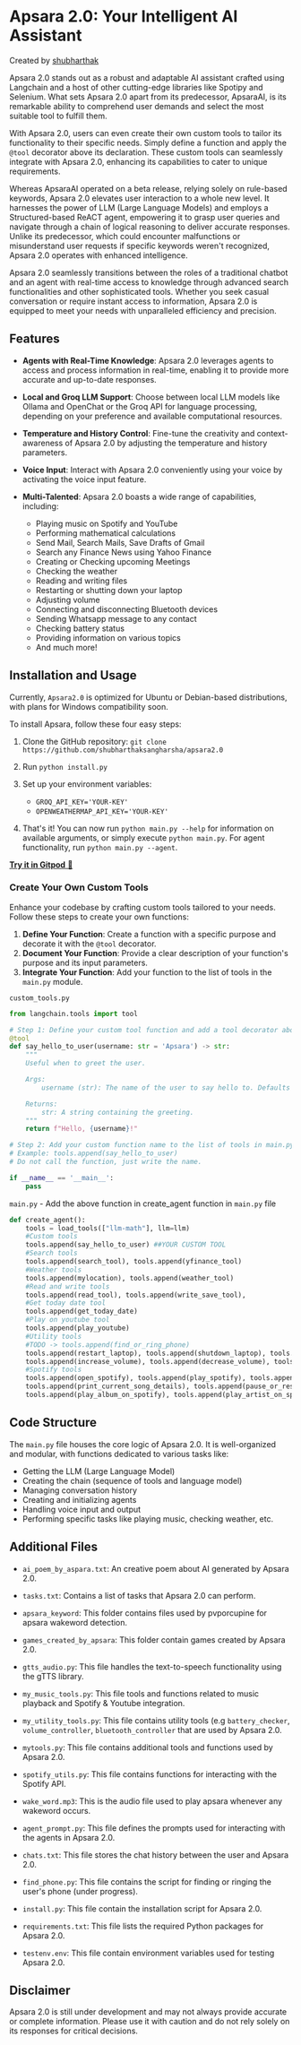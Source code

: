 # Apsara 2.0: Your Intelligent AI Assistant

Created by [shubharthak](https://shubharthaksangharsha.github.io/)




Apsara 2.0 stands out as a robust and adaptable AI assistant crafted using Langchain and a host of other cutting-edge libraries like Spotipy and Selenium. What sets Apsara 2.0 apart from its predecessor, ApsaraAI, is its remarkable ability to comprehend user demands and select the most suitable tool to fulfill them.

With Apsara 2.0, users can even create their own custom tools to tailor its functionality to their specific needs. Simply define a function and apply the `@tool` decorator above its declaration. These custom tools can seamlessly integrate with Apsara 2.0, enhancing its capabilities to cater to unique requirements.

Whereas ApsaraAI operated on a beta release, relying solely on rule-based keywords, Apsara 2.0 elevates user interaction to a whole new level. It harnesses the power of LLM (Large Language Models) and employs a Structured-based ReACT agent, empowering it to grasp user queries and navigate through a chain of logical reasoning to deliver accurate responses. Unlike its predecessor, which could encounter malfunctions or misunderstand user requests if specific keywords weren't recognized, Apsara 2.0 operates with enhanced intelligence.

Apsara 2.0 seamlessly transitions between the roles of a traditional chatbot and an agent with real-time access to knowledge through advanced search functionalities and other sophisticated tools. Whether you seek casual conversation or require instant access to information, Apsara 2.0 is equipped to meet your needs with unparalleled efficiency and precision.


## Features

- **Agents with Real-Time Knowledge**: Apsara 2.0 leverages agents to access and process information in real-time, enabling it to provide more accurate and up-to-date responses.
  
- **Local and Groq LLM Support**: Choose between local LLM models like Ollama and OpenChat or the Groq API for language processing, depending on your preference and available computational resources.
  
- **Temperature and History Control**: Fine-tune the creativity and context-awareness of Apsara 2.0 by adjusting the temperature and history parameters.
  
- **Voice Input**: Interact with Apsara 2.0 conveniently using your voice by activating the voice input feature.
  
- **Multi-Talented**: Apsara 2.0 boasts a wide range of capabilities, including:
    - Playing music on Spotify and YouTube
    - Performing mathematical calculations
    - Send Mail, Search Mails, Save Drafts of Gmail
    - Search any Finance News using Yahoo Finance
    - Creating or Checking upcoming Meetings
    - Checking the weather
    - Reading and writing files
    - Restarting or shutting down your laptop
    - Adjusting volume
    - Connecting and disconnecting Bluetooth devices
    - Sending Whatsapp message to any contact
    - Checking battery status
    - Providing information on various topics
    - And much more!

## Installation and Usage

Currently, `Apsara2.0` is optimized for Ubuntu or Debian-based distributions, with plans for Windows compatibility soon. 

To install Apsara, follow these four easy steps:

1. Clone the GitHub repository: `git clone https://github.com/shubharthaksangharsha/apsara2.0`

2. Run `python install.py`

3. Set up your environment variables:
   - `GROQ_API_KEY='YOUR-KEY'`
   - `OPENWEATHERMAP_API_KEY='YOUR-KEY'`

4. That's it! You can now run `python main.py --help` for information on available arguments, or simply execute `python main.py`. For agent functionality, run `python main.py --agent`.

[**Try it in Gitpod** 🚀](https://gitpod.io/#/https://github.com/shubharthaksangharsha/apsara2.0)

### Create Your Own Custom Tools

Enhance your codebase by crafting custom tools tailored to your needs. Follow these steps to create your own functions:

1. **Define Your Function**: Create a function with a specific purpose and decorate it with the `@tool` decorator.
2. **Document Your Function**: Provide a clear description of your function's purpose and its input parameters.
3. **Integrate Your Function**: Add your function to the list of tools in the `main.py` module.

`custom_tools.py`
```python
from langchain.tools import tool

# Step 1: Define your custom tool function and add a tool decorator above it.
@tool
def say_hello_to_user(username: str = 'Apsara') -> str:
    """
    Useful when to greet the user. 

    Args:
        username (str): The name of the user to say hello to. Defaults to 'Apsara'.

    Returns:
        str: A string containing the greeting.
    """
    return f"Hello, {username}!"

# Step 2: Add your custom function name to the list of tools in main.py.
# Example: tools.append(say_hello_to_user)
# Do not call the function, just write the name.

if __name__ == '__main__':
    pass
```

`main.py` - Add the above function in create_agent function in `main.py` file 
```python
def create_agent():
    tools = load_tools(["llm-math"], llm=llm)
    #Custom tools
    tools.append(say_hello_to_user) ##YOUR CUSTOM TOOL 
    #Search tools 
    tools.append(search_tool), tools.append(yfinance_tool)
    #Weather tools
    tools.append(mylocation), tools.append(weather_tool)
    #Read and write tools
    tools.append(read_tool), tools.append(write_save_tool), 
    #Get today date tool
    tools.append(get_today_date)
    #Play on youtube tool
    tools.append(play_youtube)
    #Utility tools 
    #TODO -> tools.append(find_or_ring_phone)
    tools.append(restart_laptop), tools.append(shutdown_laptop), tools.append(check_battery)
    tools.append(increase_volume), tools.append(decrease_volume), tools.append(mute_volume), tools.append(umute_volume)
    #Spotify tools 
    tools.append(open_spotify), tools.append(play_spotify), tools.append(detect_spotify_device), 
    tools.append(print_current_song_details), tools.append(pause_or_resume_spotify)
    tools.append(play_album_on_spotify), tools.append(play_artist_on_spotify)

```

## Code Structure

The `main.py` file houses the core logic of Apsara 2.0. It is well-organized and modular, with functions dedicated to various tasks like:

- Getting the LLM (Large Language Model)
- Creating the chain (sequence of tools and language model)
- Managing conversation history
- Creating and initializing agents
- Handling voice input and output
- Performing specific tasks like playing music, checking weather, etc.



## Additional Files
  
- `ai_poem_by_aspara.txt`: An creative poem about AI generated by Apsara 2.0.
  
- `tasks.txt`: Contains a list of tasks that Apsara 2.0 can perform.
  
- `apsara_keyword`: This folder contains files used by pvporcupine for apsara wakeword detection.
  
- `games_created_by_apsara`: This folder contain games created by Apsara 2.0.
  
- `gtts_audio.py`: This file handles the text-to-speech functionality using the gTTS library.
  
- `my_music_tools.py`: This file tools and functions related to music playback and Spotify & Youtube integration.
  
- `my_utility_tools.py`: This file contains utility tools (e.g `battery_checker`, `volume_controller`, `bluetooth_controller` that are used by Apsara 2.0.
  
- `mytools.py`: This file contains additional tools and functions used by Apsara 2.0.
  
- `spotify_utils.py`: This file contains functions for interacting with the Spotify API.
  
- `wake_word.mp3`: This is the audio file used to play apsara whenever any wakeword occurs.
  
- `agent_prompt.py`: This file defines the prompts used for interacting with the agents in Apsara 2.0.
  
- `chats.txt`: This file stores the chat history between the user and Apsara 2.0.
  
- `find_phone.py`: This file contains the script for finding or ringing the user's phone (under progress).
  
- `install.py`: This file contain the installation script for Apsara 2.0.
  
- `requirements.txt`: This file lists the required Python packages for Apsara 2.0.
  
- `testenv.env`: This file contain environment variables used for testing Apsara 2.0.


## Disclaimer

Apsara 2.0 is still under development and may not always provide accurate or complete information. Please use it with caution and do not rely solely on its responses for critical decisions.
